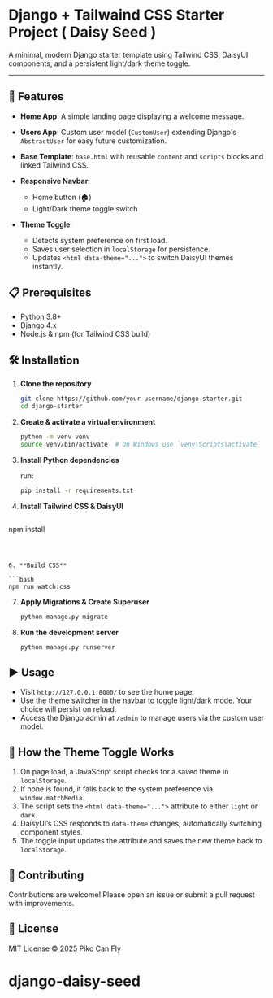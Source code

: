 # Django + Tailwaind CSS Starter Project ( Daisy Seed )

A minimal, modern Django starter template using Tailwind CSS, DaisyUI components, and a persistent light/dark theme toggle.

---

## 🚀 Features

* **Home App**: A simple landing page displaying a welcome message.
* **Users App**: Custom user model (`CustomUser`) extending Django's `AbstractUser` for easy future customization.
* **Base Template**: `base.html` with reusable `content` and `scripts` blocks and linked Tailwind CSS.
* **Responsive Navbar**:

  * Home button (🏠)
  * Light/Dark theme toggle switch
* **Theme Toggle**:

  * Detects system preference on first load.
  * Saves user selection in `localStorage` for persistence.
  * Updates `<html data-theme="...">` to switch DaisyUI themes instantly.

## 📋 Prerequisites

* Python 3.8+
* Django 4.x
* Node.js & npm (for Tailwind CSS build)

## 🛠️ Installation

1. **Clone the repository**

   ```bash
   git clone https://github.com/your-username/django-starter.git
   cd django-starter
   ```

2. **Create & activate a virtual environment**

   ```bash
   python -m venv venv
   source venv/bin/activate  # On Windows use `venv\Scripts\activate`
   ```

3. **Install Python dependencies**

   run:

     ```bash
     pip install -r requirements.txt
     ```
   

4. **Install Tailwind CSS & DaisyUI**

   ```bash
 npm install
   ```



6. **Build CSS**

   ```bash
  npm run watch:css
   ```

7. **Apply Migrations & Create Superuser**

   ```bash
   python manage.py migrate
   ```

8. **Run the development server**

   ```bash
   python manage.py runserver
   ```

## ▶️ Usage

* Visit `http://127.0.0.1:8000/` to see the home page.
* Use the theme switcher in the navbar to toggle light/dark mode. Your choice will persist on reload.
* Access the Django admin at `/admin` to manage users via the custom user model.

## 🎨 How the Theme Toggle Works

1. On page load, a JavaScript script checks for a saved theme in `localStorage`.
2. If none is found, it falls back to the system preference via `window.matchMedia`.
3. The script sets the `<html data-theme="...">` attribute to either `light` or `dark`.
4. DaisyUI’s CSS responds to `data-theme` changes, automatically switching component styles.
5. The toggle input updates the attribute and saves the new theme back to `localStorage`.

## 🤝 Contributing

Contributions are welcome! Please open an issue or submit a pull request with improvements.

## 📄 License

MIT License © 2025 Piko Can Fly
# django-daisy-seed
